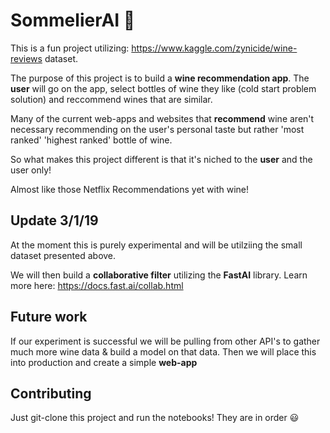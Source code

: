 # SommelierAI 🍷
This is a fun project utilizing: https://www.kaggle.com/zynicide/wine-reviews dataset. 

The purpose of this project is to build a **wine recommendation app**. The **user** will go on the app, select bottles of wine they like (cold start problem solution) and reccommend wines that are similar. 

Many of the current web-apps and websites that **recommend** wine aren't necessary recommending on the user's personal taste but rather 'most ranked' 'highest ranked' bottle of wine. 

So what makes this project different is that it's niched to the **user** and the user only! 

Almost like those Netflix Recommendations yet with wine!

## Update 3/1/19
At the moment this is purely experimental and will be utilziing the small dataset presented above. 

We will then build a **collaborative filter** utilizing the **FastAI** library. Learn more here: https://docs.fast.ai/collab.html 

## Future work
If our experiment is successful we will be pulling from other API's to gather much more wine data & build a model on that data. Then we will place this into production and create a simple **web-app**

## Contributing
Just git-clone this project and run the notebooks! They are in order 😃